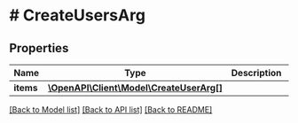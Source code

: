 # # CreateUsersArg

## Properties

Name | Type | Description | Notes
------------ | ------------- | ------------- | -------------
**items** | [**\OpenAPI\Client\Model\CreateUserArg[]**](CreateUserArg.md) |  | [optional]

[[Back to Model list]](../../README.md#models) [[Back to API list]](../../README.md#endpoints) [[Back to README]](../../README.md)
